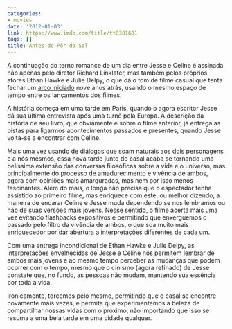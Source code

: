 ```yaml
---
categories:
- movies
date: '2012-01-03'
link: https://www.imdb.com/title/tt0381681
tags: []
title: Antes do Pôr-do-Sol
---
```


A continuação do terno romance de um dia entre Jesse e Celine é assinada não apenas pelo diretor Richard Linklater, mas também pelos próprios atores Ethan Hawke e Julie Delpy, o que dá o tom de filme casual que tenta fechar um [arco iniciado] nove anos atrás, usando o mesmo espaço de tempo entre os lançamentos dos filmes. 

A história começa em uma tarde em Paris, quando o agora escritor Jesse dá sua última entrevista após uma turnê pela Europa. A descrição da história de seu livro, que obviamente é sobre o filme anterior, já entrega as pistas para ligarmos acontecimentos passados e presentes, quando Jesse volta-se a encontrar com Celine.

Mais uma vez usando de diálogos que soam naturais aos dois personagens e a nós mesmos, essa nova tarde junto do casal acaba se tornando uma belíssima extensão das conversas filosóficas sobre a vida e o universo, mas principalmente do processo de amadurecimento e vivência de ambos, agora com opiniões mais amarguradas, mas nem por isso menos fascinantes. Além do mais, o longa não precisa que o espectador tenha assistido ao primeiro filme, mas enriquece com este, ou melhor dizendo, a maneira de encarar Celine e Jesse muda dependendo se nos lembramos ou não de suas versões mais jovens. Nesse sentido, o filme acerta mais uma vez evitando flashbacks expositivos e permitindo que enxerguemos o passado pelo filtro da vivência de ambos, o que soa muito mais enriquecedor por dar abertura a interpretações diferentes de cada um.

Com uma entrega incondicional de Ethan Hawke e Julie Delpy, as interpretações envelhecidas de Jesse e Celine nos permitem lembrar de ambos mais jovens e ao mesmo tempo perceber as mudanças que podem ocorrer com o tempo, mesmo que o cinismo (agora refinado) de Jesse constate que, no fundo, as pessoas não mudam, mantendo sua essência por toda a vida.

Ironicamente, torcemos pelo mesmo, permitindo que o casal se encontre novamente mais vezes, e permita que experimentemos a beleza de compartilhar nossas vidas com o próximo, não importando que isso se resuma a uma bela tarde em uma cidade qualquer.

[arco iniciado]: /antes-do-amanhecer